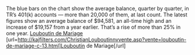The blue bars on the chart show the average balance, quarter by quarter, in TR’s 401(k) accounts — more than 20,000 of them, at last count. The latest figures show an average balance of $94,581, an all-time high and an increase of $19,157 from a year earlier. That’s a rise of more than 25% in one year.
 <a href="http://kajfilters.com/ChristianLouboutinnvvente.asp?vente=louboutin-de-mariage-c-13.html" >Louboutin de Mariage</a>
[url=http://kajfilters.com/ChristianLouboutinnvvente.asp?vente=louboutin-de-mariage-c-13.html]Louboutin de Mariage[/url]